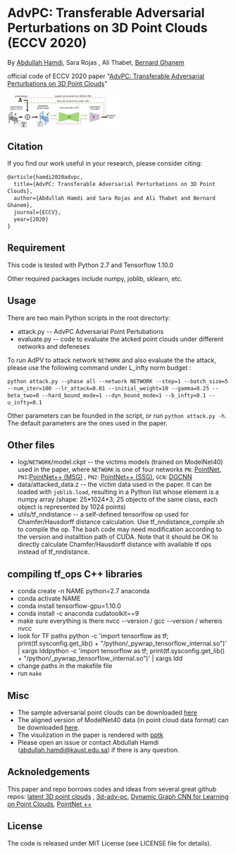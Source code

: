 # AdvPC: Transferable Adversarial Perturbations on 3D Point Clouds (ECCV 2020)
By [Abdullah Hamdi](https://abdullahamdi.com/), Sara Rojas , Ali Thabet, [Bernard Ghanem](http://www.bernardghanem.com/)

official code of ECCV 2020 paper "[AdvPC: Transferable Adversarial Perturbations on 3D Point Clouds](https://arxiv.org/abs/1912.00461)"

<img src="https://github.com/ajhamdi/AdvPC/blob/master/doc/pipeline.png" width="50%" alt="attack pipeline" align=center>

## Citation
If you find our work useful in your research, please consider citing:
```
@article{hamdi2020advpc,
  title={AdvPC: Transferable Adversarial Perturbations on 3D Point Clouds},
  author={Abdullah Hamdi and Sara Rojas and Ali Thabet and Bernard Ghanem},
  journal={ECCV},
  year={2020}
}
```


## Requirement
This code is tested with Python 2.7 and Tensorflow 1.10.0

Other required packages include numpy, joblib, sklearn, etc. 

## Usage
There are two main Python scripts in the root directorty: 
- attack.py -- AdvPC Adversarial Point Pertubations
- evaluate.py -- code to evaluate the atcked point clouds under different networks and defeneses

To run AdPV to attack network `NETWORK` and also evaluate the the attack, please use the following command under L_infty norm budget :
```
python attack.py --phase all --network NETWORK --step=1 --batch_size=5 --num_iter=100 --lr_attack=0.01 --initial_weight=10 --gamma=0.25 --beta_two=0 --hard_bound_mode=1 --dyn_bound_mode=1 --b_infty=0.1 --u_infty=0.1
```

Other parameters can be founded in the script, or run `python attack.py -h`. The default parameters are the ones used in the paper.



## Other files
- log/`NETWORK`/model.ckpt -- the victims models (trained on ModelNet40) used in the paper, where `NETWORK` is one of four networks `PN`: [PointNet](https://arxiv.org/abs/1612.00593), `PN1`:[PointNet++ (MSG)](https://github.com/charlesq34/pointnet2) , `PN2`: [PointNet++ (SSG)](https://github.com/charlesq34/pointnet2),  `GCN`: [DGCNN](https://liuziwei7.github.io/projects/DGCNN)
- data/attacked_data.z -- the victim data used in the paper. It can be loaded with `joblib.load`, resulting in a Python list whose element is a numpy array (shape: 25\*1024\*3; 25 objects of the same class, each object is represented by 1024 points)
- utils/tf_nndistance -- a self-defined tensorlfow op used for Chamfer/Hausdorff distance calculation. Use tf_nndistance_compile.sh to compile the op. The bash code may need modification according to the version and installtion path of CUDA. Note that it should be OK to directly calculate Chamfer/Hausdorff distance with available tf ops instead of tf_nndistance.

## compiling tf_ops C++ libraries 
- conda create -n NAME python=2.7 anaconda
- conda activate NAME
- conda install tensorflow-gpu=1.10.0
- conda install -c anaconda cudatoolkit==9
-  make sure everything is there nvcc --version / gcc --version / whereis nvcc
- look for TF paths python -c 'import tensorflow as tf; print(tf.sysconfig.get_lib() + "/python/_pywrap_tensorflow_internal.so")' | xargs lddpython -c 'import tensorflow as tf; print(tf.sysconfig.get_lib() + "/python/_pywrap_tensorflow_internal.so")' | xargs ldd
- change paths in the makefile file
- run `make` 

## Misc
- The sample adversarial point clouds can be downloaded [here](https://drive.google.com/open?id=1KLtJXFpq70YkB2DAxfUYyrWcv8kbkUJd)
- The aligned version of ModelNet40 data (in point cloud data format) can be downloaded [here](https://drive.google.com/open?id=1m7BmdtX1vWrpl9WRX5Ds2qnIeJHKmE36).
- The visulization in the paper is rendered with [pptk](https://github.com/heremaps/pptk)
- Please open an issue or contact Abdullah Hamdi (abdullah.hamdi@kaust.edu.sa) if there is any question.

## Acknoledgements
This paper and repo borrows codes and ideas from several great github repos:
[latent 3D point clouds](https://github.com/optas/latent_3d_points) , [3d-adv-pc](https://github.com/xiangchong1/3d-adv-pc), [Dynamic Graph CNN for Learning on Point Clouds](https://liuziwei7.github.io/projects/DGCNN), [PointNet ++](https://github.com/charlesq34/pointnet2)

## License
The code is released under MIT License (see LICENSE file for details).
